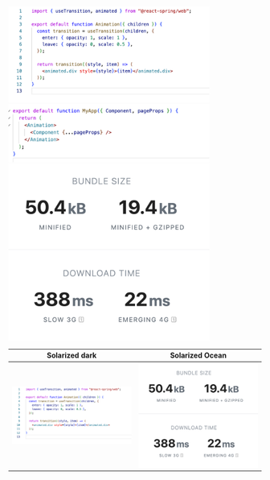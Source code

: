 <img src= "Screenshot 2023-04-20 at 13.26.07.png" width="400"/>
<img src= "Screenshot 2023-04-20 at 13.26.29.png" width="400"/>
<img src= "Screenshot 2023-04-20 at 13.08.02.png" width="400"/>

Solarized dark             |  Solarized Ocean
:-------------------------:|:-------------------------:
<img src= "Screenshot 2023-04-20 at 13.26.07.png" width="400"/>  |  <img src= "Screenshot 2023-04-20 at 13.08.02.png" width="400"/>
